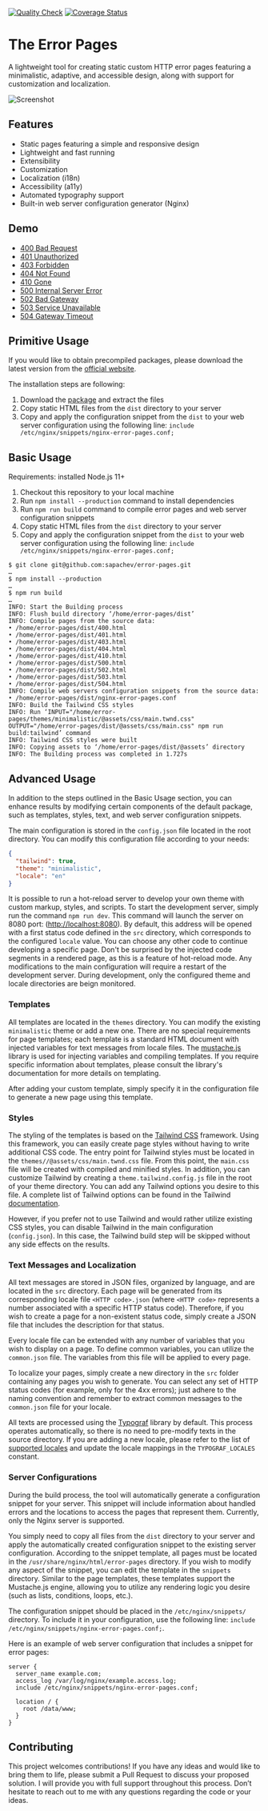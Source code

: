 [![Quality Check](https://github.com/sapachev/error-pages/actions/workflows/ci.yml/badge.svg)](https://github.com/sapachev/error-pages/actions/workflows/ci.yml) [![Coverage Status](https://coveralls.io/repos/github/sapachev/error-pages/badge.svg?branch=main)](https://coveralls.io/github/sapachev/error-pages?branch=main)

# The Error Pages

A lightweight tool for creating static custom HTTP error pages featuring a minimalistic, adaptive, and accessible design, along with support for customization and localization.

![Screenshot](https://sapachev.github.io/error-pages/assets/screenshot.png?4)

## Features

* Static pages featuring a simple and responsive design
* Lightweight and fast running
* Extensibility
* Customization
* Localization (i18n)
* Accessibility (a11y)
* Automated typography support
* Built-in web server configuration generator (Nginx)


## Demo

* [400 Bad Request](https://sapachev.com/error-pages/bad-request)
* [401 Unauthorized](https://sapachev.com/error-pages/unauthorized)
* [403 Forbidden](https://sapachev.com/error-pages/forbidden)
* [404 Not Found](https://sapachev.com/error-pages/not-found)
* [410 Gone](https://sapachev.com/error-pages/gone)
* [500 Internal Server Error](https://sapachev.com/error-pages/internal-server-error)
* [502 Bad Gateway](https://sapachev.com/error-pages/bad-gateway)
* [503 Service Unavailable](https://sapachev.com/error-pages/service-unavailable)
* [504 Gateway Timeout](https://sapachev.com/error-pages/gateway-timeout)


## Primitive Usage

If you would like to obtain precompiled packages, please download the latest version from the [official website](https://sapachev.github.io/error-pages/#precompiled-packages).

The installation steps are following:
1. Download the [package](https://sapachev.github.io/error-pages/#precompiled-packages) and extract the files
2. Copy static HTML files from the `dist` directory to your server
3. Copy and apply the configuration snippet from the `dist` to your web server configuration using the following line: `include /etc/nginx/snippets/nginx-error-pages.conf;`


## Basic Usage

Requirements: installed Node.js 11+

1. Checkout this repository to your local machine
2. Run `npm install --production` command to install dependencies
3. Run `npm run build` command to compile error pages and web server configuration snippets
4. Copy static HTML files from the `dist` directory to your server
5. Copy and apply the configuration snippet from the `dist` to your web server configuration using the following line: `include /etc/nginx/snippets/nginx-error-pages.conf;`

```
$ git clone git@github.com:sapachev/error-pages.git
…
$ npm install --production
…
$ npm run build
…
INFO: Start the Building process
INFO: Flush build directory ‘/home/error-pages/dist’
INFO: Compile pages from the source data:
• /home/error-pages/dist/400.html
• /home/error-pages/dist/401.html
• /home/error-pages/dist/403.html
• /home/error-pages/dist/404.html
• /home/error-pages/dist/410.html
• /home/error-pages/dist/500.html
• /home/error-pages/dist/502.html
• /home/error-pages/dist/503.html
• /home/error-pages/dist/504.html
INFO: Compile web servers configuration snippets from the source data:
• /home/error-pages/dist/nginx-error-pages.conf
INFO: Build the Tailwind CSS styles
INFO: Run ‘INPUT="/home/error-pages/themes/minimalistic/@assets/css/main.twnd.css" OUTPUT="/home/error-pages/dist/@assets/css/main.css" npm run build:tailwind’ command
INFO: Tailwind CSS styles were built
INFO: Copying assets to ‘/home/error-pages/dist/@assets’ directory
INFO: The Building process was completed in 1.727s
```


## Advanced Usage

In addition to the steps outlined in the Basic Usage section, you can enhance results by modifying certain components of the default package, such as templates, styles, text, and web server configuration snippets.

The main configuration is stored in the `config.json` file located in the root directory. You can modify this configuration file according to your needs:

```json
{
  "tailwind": true,
  "theme": "minimalistic",
  "locale": "en"
}
```

It is possible to run a hot-reload server to develop your own theme with custom markup, styles, and scripts. To start the development server, simply run the command `npm run dev`. This command will launch the server on 8080 port: ([http://localhost:8080](http://localhost:8080)). By default, this address will be opened with a first status code defined in the `src` directory, which corresponds to the configured `locale` value. You can choose any other code to continue developing a specific page. Don't be surprised by the injected code segments in a rendered page, as this is a feature of hot-reload mode. Any modifications to the main configuration will require a restart of the development server. During development, only the configured theme and locale directories are beign monitored.


### Templates

All templates are located in the `themes` directory. You can modify the existing `minimalistic` theme or add a new one. There are no special requirements for page templates; each template is a standard HTML document with injected variables for text messages from locale files. The [mustache.js](https://www.npmjs.com/package/mustache) library is used for injecting variables and compiling templates. If you require specific information about templates, please consult the library's documentation for more details on templating.

After adding your custom template, simply specify it in the configuration file to generate a new page using this template.


### Styles

The styling of the templates is based on the [Tailwind CSS](https://tailwindcss.com/) framework. Using this framework, you can easily create page styles without having to write additional CSS code. The entry point for Tailwind styles must be located in the `themes//@assets/css/main.twnd.css` file. From this point, the `main.css` file will be created with compiled and minified styles. In addition, you can customize Tailwind by creating a `theme.tailwind.config.js` file in the root of your theme directory. You can add any Tailwind options you desire to this file. A complete list of Tailwind options can be found in the Tailwind [documentation](https://tailwindcss.com/docs/configuration).

However, if you prefer not to use Tailwind and would rather utilize existing CSS styles, you can disable Tailwind in the main configuration (`config.json`). In this case, the Tailwind build step will be skipped without any side effects on the results.


### Text Messages and Localization

All text messages are stored in JSON files, organized by language, and are located in the `src` directory. Each page will be generated from its corresponding locale file `<HTTP code>.json` (where `<HTTP code>` represents a number associated with a specific HTTP status code). Therefore, if you wish to create a page for a non-existent status code, simply create a JSON file that includes the description for that status.

Every locale file can be extended with any number of variables that you wish to display on a page. To define common variables, you can utilize the `common.json` file. The variables from this file will be applied to every page.

To localize your pages, simply create a new directory in the `src` folder containing any pages you wish to generate. You can select any set of HTTP status codes (for example, only for the 4xx errors); just adhere to the naming convention and remember to extract common messages to the `common.json` file for your locale.

All texts are processed using the [Typograf](https://github.com/typograf/typograf) library by default. This process operates automatically, so there is no need to pre-modify texts in the source directory. If you are adding a new locale, please refer to the list of [supported locales](https://github.com/typograf/typograf/blob/dev/docs/LOCALES.en-US.md) and update the locale mappings in the `TYPOGRAF_LOCALES` constant.


### Server Configurations

During the build process, the tool will automatically generate a configuration snippet for your server. This snippet will include information about handled errors and the locations to access the pages that represent them. Currently, only the Nginx server is supported.

You simply need to copy all files from the `dist` directory to your server and apply the automatically created configuration snippet to the existing server configuration. According to the snippet template, all pages must be located in the `/usr/share/nginx/html/error-pages` directory. If you wish to modify any aspect of the snippet, you can edit the template in the `snippets` directory. Similar to the page templates, these templates support the Mustache.js engine, allowing you to utilize any rendering logic you desire (such as lists, conditions, loops, etc.).

The configuration snippet should be placed in the `/etc/nginx/snippets/` directory. To include it in your configuration, use the following line: `include /etc/nginx/snippets/nginx-error-pages.conf;`.

Here is an example of web server configuration that includes a snippet for error pages:

```nginx
server {
  server_name example.com;
  access_log /var/log/nginx/example.access.log;
  include /etc/nginx/snippets/nginx-error-pages.conf;

  location / {
    root /data/www;
  }
}
```


## Contributing

This project welcomes contributions! If you have any ideas and would like to bring them to life, please submit a Pull Request to discuss your proposed solution. I will provide you with full support throughout this process. Don’t hesitate to reach out to me with any questions regarding the code or your ideas.
